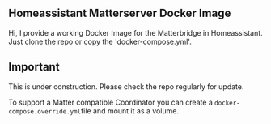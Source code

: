 ## Homeassistant Matterserver Docker Image
Hi, I provide a working Docker Image for the Matterbridge in Homeassistant.
Just clone the repo or copy the 'docker-compose.yml'.

## Important
This is under construction. Please check the repo regularly for update.

To support a Matter compatible Coordinator you can create a `docker-compose.override.yml`file and mount it as a volume.